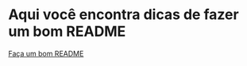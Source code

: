 # Aqui você encontra dicas de fazer um bom README #

[Faça um bom README](https://www.alura.com.br/artigos/escrever-bom-readme)

